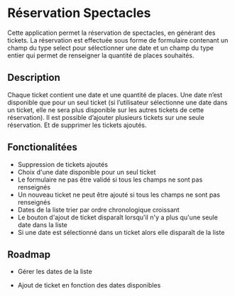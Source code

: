 # Réservation Spectacles

Cette application permet la réservation de spectacles, en générant des tickets.
La réservation est effectuée sous forme de formulaire contenant un champ du type select pour sélectionner une date et un champ du type entier qui permet de renseigner la quantité de places souhaités.

## Description

Chaque ticket contient une date et une quantité de places. Une date n’est disponible que pour un seul ticket (si l’utilisateur sélectionne une date dans un ticket, elle ne sera plus disponible sur les autres tickets de cette réservation). Il est possible d’ajouter plusieurs tickets sur une seule réservation. Et de supprimer les tickets ajoutés.


## Fonctionalitées

- Suppression de tickets ajoutés
- Choix d'une date disponible pour un seul ticket
- Le formulaire ne pas être validé si tous les champs ne sont pas renseignés
- Un nouveau ticket ne peut être ajouté si tous les champs ne sont pas renseignés
- Dates de la liste trier par ordre chronologique croissant
- Le bouton d'ajout de ticket disparaît lorsqu'il n'y a plus qu'une seule date dans la liste
- Si une date est sélectionné dans un ticket alors elle disparaît de la liste


## Roadmap

- Gérer les dates de la liste

- Ajout de ticket en fonction des dates disponibles
